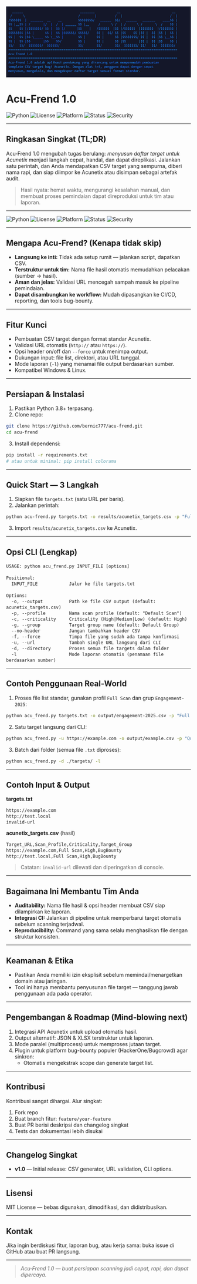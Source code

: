 ![Banner](img/Acu-Friend.png)

# Acu‑Frend 1.0

![Python](https://img.shields.io/badge/Python-3.8%2B-blue.svg) ![License](https://img.shields.io/badge/License-MIT-green.svg) ![Platform](https://img.shields.io/badge/Platform-Linux%20%7C%20Windows-lightgrey.svg) ![Status](https://img.shields.io/badge/Build-Ready-brightgreen.svg) ![Security](https://img.shields.io/badge/Focus-Bug%20Hunting-critical.svg)

---

## Ringkasan Singkat (TL;DR)
Acu‑Frend 1.0 mengubah tugas berulang: *menyusun daftar target untuk Acunetix* menjadi langkah cepat, handal, dan dapat direplikasi. Jalankan satu perintah, dan Anda mendapatkan CSV target yang sempurna, diberi nama rapi, dan siap diimpor ke Acunetix atau disimpan sebagai artefak audit.

> Hasil nyata: hemat waktu, mengurangi kesalahan manual, dan membuat proses pemindaian dapat direproduksi untuk tim atau laporan.

---


![Python](https://img.shields.io/badge/Python-3.8%2B-blue.svg)
![License](https://img.shields.io/badge/License-MIT-green.svg)
![Platform](https://img.shields.io/badge/Platform-Linux%20%7C%20Windows-lightgrey.svg)
![Status](https://img.shields.io/badge/Build-Ready-brightgreen.svg)
![Security](https://img.shields.io/badge/Focus-Bug%20Hunting-critical.svg)


---

## Mengapa Acu‑Frend? (Kenapa tidak skip)
- **Langsung ke inti:** Tidak ada setup rumit — jalankan script, dapatkan CSV.  
- **Terstruktur untuk tim:** Nama file hasil otomatis memudahkan pelacakan (sumber → hasil).  
- **Aman dan jelas:** Validasi URL mencegah sampah masuk ke pipeline pemindaian.  
- **Dapat disambungkan ke workflow:** Mudah dipasangkan ke CI/CD, reporting, dan tools bug-bounty.

---

## Fitur Kunci
- Pembuatan CSV target dengan format standar Acunetix.
- Validasi URL otomatis (`http://` atau `https://`).
- Opsi header on/off dan `--force` untuk menimpa output.
- Dukungan input: file list, direktori, atau URL tunggal.
- Mode laporan (`-l`) yang menamai file output berdasarkan sumber.
- Kompatibel Windows & Linux.

---

## Persiapan & Instalasi
1. Pastikan Python 3.8+ terpasang.
2. Clone repo:

```bash
git clone https://github.com/bernic777/acu-frend.git
cd acu-frend
```

3. Install dependensi:

```bash
pip install -r requirements.txt
# atau untuk minimal: pip install colorama
```

---

## Quick Start — 3 Langkah
1. Siapkan file `targets.txt` (satu URL per baris).
2. Jalankan perintah:

```bash
python acu-frend.py targets.txt -o results/acunetix_targets.csv -p "Full Scan" -c High -g BugBounty
```

3. Import `results/acunetix_targets.csv` ke Acunetix.

---

## Opsi CLI (Lengkap)
```
USAGE: python acu_frend.py INPUT_FILE [options]

Positional:
  INPUT_FILE            Jalur ke file targets.txt

Options:
  -o, --output          Path ke file CSV output (default: acunetix_targets.csv)
  -p, --profile         Nama scan profile (default: "Default Scan")
  -c, --criticality     Criticality (High|Medium|Low) (default: High)
  -g, --group           Target group name (default: Default Group)
  --no-header           Jangan tambahkan header CSV
  -f, --force           Timpa file yang sudah ada tanpa konfirmasi
  -u, --url             Tambah single URL langsung dari CLI
  -d, --directory       Proses semua file targets dalam folder
  -l                    Mode laporan otomatis (penamaan file berdasarkan sumber)
```

---

## Contoh Penggunaan Real-World
1. Proses file list standar, gunakan profil `Full Scan` dan grup `Engagement-2025`:

```bash
python acu_frend.py targets.txt -o output/engagement-2025.csv -p "Full Scan" -c High -g "Engagement-2025"
```

2. Satu target langsung dari CLI:

```bash
python acu_frend.py -u https://example.com -o output/example.csv -p "Quick Scan" -c Medium
```

3. Batch dari folder (semua file `.txt` diproses):

```bash
python acu_frend.py -d ./targets/ -l
```

---

## Contoh Input & Output
**targets.txt**
```
https://example.com
http://test.local
invalid-url
```

**acunetix_targets.csv** (hasil)
```
Target_URL,Scan_Profile,Criticality,Target_Group
https://example.com,Full Scan,High,BugBounty
http://test.local,Full Scan,High,BugBounty
```
> Catatan: `invalid-url` dilewati dan diperingatkan di console.

---

## Bagaimana Ini Membantu Tim Anda
- **Auditability:** Nama file hasil & opsi header membuat CSV siap dilampirkan ke laporan.  
- **Integrasi CI:** Jalankan di pipeline untuk memperbarui target otomatis sebelum scanning terjadwal.  
- **Reproducibility:** Command yang sama selalu menghasilkan file dengan struktur konsisten.

---

## Keamanan & Etika
- Pastikan Anda memiliki izin eksplisit sebelum memindai/menargetkan domain atau jaringan.
- Tool ini hanya membantu penyusunan file target — tanggung jawab penggunaan ada pada operator.

---

## Pengembangan & Roadmap (Mind‑blowing next)
1. Integrasi API Acunetix untuk upload otomatis hasil.  
2. Output alternatif: JSON & XLSX terstruktur untuk laporan.  
3. Mode paralel (multiprocess) untuk memproses jutaan target.  
4. Plugin untuk platform bug-bounty populer (HackerOne/Bugcrowd) agar sinkron:
   - Otomatis mengekstrak scope dan generate target list.  

---

## Kontribusi
Kontribusi sangat dihargai. Alur singkat:
1. Fork repo  
2. Buat branch fitur: `feature/your-feature`  
3. Buat PR berisi deskripsi dan changelog singkat  
4. Tests dan dokumentasi lebih disukai

---

## Changelog Singkat
- **v1.0** — Initial release: CSV generator, URL validation, CLI options.

---

## Lisensi
MIT License — bebas digunakan, dimodifikasi, dan didistribusikan.

---

## Kontak
Jika ingin berdiskusi fitur, laporan bug, atau kerja sama: buka issue di GitHub atau buat PR langsung.

---

> _Acu‑Frend 1.0 — buat persiapan scanning jadi cepat, rapi, dan dapat dipercaya._
